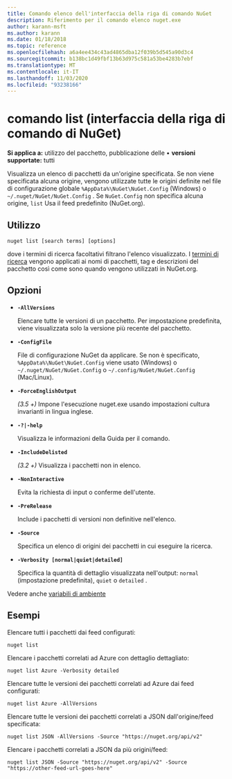 ```yaml
---
title: Comando elenco dell'interfaccia della riga di comando NuGet
description: Riferimento per il comando elenco nuget.exe
author: karann-msft
ms.author: karann
ms.date: 01/18/2018
ms.topic: reference
ms.openlocfilehash: a6a4ee434c43ad4865dba12f039b5d545a90d3c4
ms.sourcegitcommit: b138bc1d49fbf13b63d975c581a53be4283b7ebf
ms.translationtype: MT
ms.contentlocale: it-IT
ms.lasthandoff: 11/03/2020
ms.locfileid: "93238166"
---
```

# <a name="list-command-nuget-cli"></a>comando list (interfaccia della riga di comando di NuGet)

**Si applica a:** utilizzo del pacchetto, pubblicazione delle &bullet; **versioni supportate:** tutti

Visualizza un elenco di pacchetti da un'origine specificata. Se non viene specificata alcuna origine, vengono utilizzate tutte le origini definite nel file di configurazione globale `%AppData%\NuGet\NuGet.Config` (Windows) o `~/.nuget/NuGet/NuGet.Config` . Se `NuGet.Config` non specifica alcuna origine, `list` Usa il feed predefinito (NuGet.org).

## <a name="usage"></a>Utilizzo

```cli
nuget list [search terms] [options]
```

dove i termini di ricerca facoltativi filtrano l'elenco visualizzato. I [termini di ricerca](../../consume-packages/finding-and-choosing-packages.md#search-syntax) vengono applicati ai nomi di pacchetti, tag e descrizioni del pacchetto così come sono quando vengono utilizzati in NuGet.org. 

## <a name="options"></a>Opzioni

- **`-AllVersions`**

  Elencare tutte le versioni di un pacchetto. Per impostazione predefinita, viene visualizzata solo la versione più recente del pacchetto.

- **`-ConfigFile`**

  File di configurazione NuGet da applicare. Se non è specificato, `%AppData%\NuGet\NuGet.Config` viene usato (Windows) o `~/.nuget/NuGet/NuGet.Config` o `~/.config/NuGet/NuGet.Config` (Mac/Linux).

- **`-ForceEnglishOutput`**

  *(3.5 +)* Impone l'esecuzione nuget.exe usando impostazioni cultura invarianti in lingua inglese.

- **`-?|-help`**

  Visualizza le informazioni della Guida per il comando.

- **`-IncludeDelisted`**

  *(3.2 +)* Visualizza i pacchetti non in elenco.

- **`-NonInteractive`**

  Evita la richiesta di input o conferme dell'utente.

- **`-PreRelease`**

  Include i pacchetti di versioni non definitive nell'elenco.

- **`-Source`**

  Specifica un elenco di origini dei pacchetti in cui eseguire la ricerca.

- **`-Verbosity [normal|quiet|detailed]`**

  Specifica la quantità di dettaglio visualizzata nell'output: `normal` (impostazione predefinita), `quiet` o `detailed` .

Vedere anche [variabili di ambiente](cli-ref-environment-variables.md)

## <a name="examples"></a>Esempi

Elencare tutti i pacchetti dai feed configurati:
```
nuget list
```
Elencare i pacchetti correlati ad Azure con dettaglio dettagliato:
```
nuget list Azure -Verbosity detailed
```
Elencare tutte le versioni dei pacchetti correlati ad Azure dai feed configurati:
```
nuget list Azure -AllVersions
```
Elencare tutte le versioni dei pacchetti correlati a JSON dall'origine/feed specificata:
```
nuget list JSON -AllVersions -Source "https://nuget.org/api/v2"
```
Elencare i pacchetti correlati a JSON da più origini/feed:
```
nuget list JSON -Source "https://nuget.org/api/v2" -Source "https://other-feed-url-goes-here"
```